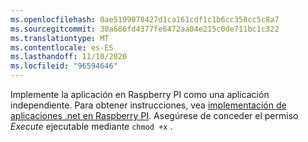 ```yaml
---
ms.openlocfilehash: 0ae5199078427d1ca161cdf1c1b6cc358cc5c8a7
ms.sourcegitcommit: 30a686fd4377fe6472aa04e215c0de711bc1c322
ms.translationtype: MT
ms.contentlocale: es-ES
ms.lasthandoff: 11/10/2020
ms.locfileid: "96594646"
---
```

Implemente la aplicación en Raspberry PI como una aplicación independiente. Para obtener instrucciones, vea [implementación de aplicaciones .net en Raspberry PI](../deployment.md#deploying-a-self-contained-app). Asegúrese de conceder el permiso *Execute* ejecutable mediante `chmod +x` .
